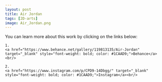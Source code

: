 ```yaml
---
layout: post 
title: Air Jordan
tags: [2D-arts]
image: Air_Jordan.png
---
```


<!--more-->

You can learn more about this work by clicking on the links below: <br/>

<div>
<!--
	1.
    <a href="https://www.artstation.com/artwork/1nB3wq" target="_blank" style="font-weight: bold; color: #1CAAD9;">Artstation</a><br/>
-->
	
	1.
	<a href="https://www.behance.net/gallery/119813135/Air-Jordan" target="_blank" style="font-weight: bold; color: #1CAAD9;">Behance</a><br/>	

	2.
	<a href="https://www.instagram.com/p/CPD9-14Dbgg/" target="_blank" style="font-weight: bold; color: #1CAAD9;">Instagram</a><br/>
<!--
	2.
	<a href="https://www.cgtrader.com/3d-models/military/melee/push-daggers-cobra-vol-pack" target="_blank" style="font-weight: bold; color: #1CAAD9;">Cgtrader</a><br/>
	4.
	<a href="https://sketchfab.com/3d-models/sci-fi-knife-5e861cecc971491d8920a2b1fa09f896" target="_blank" style="font-weight: bold; color: #1CAAD9;">Sketchfab</a><br/>	
	5.
	<a href="https://assetstore.unity.com/packages/3d/props/weapons/sci-fi-knife-pbr-142685" target="_blank" style="font-weight: bold; color: #1CAAD9;">Unity asset store</a>
-->	
</div>
